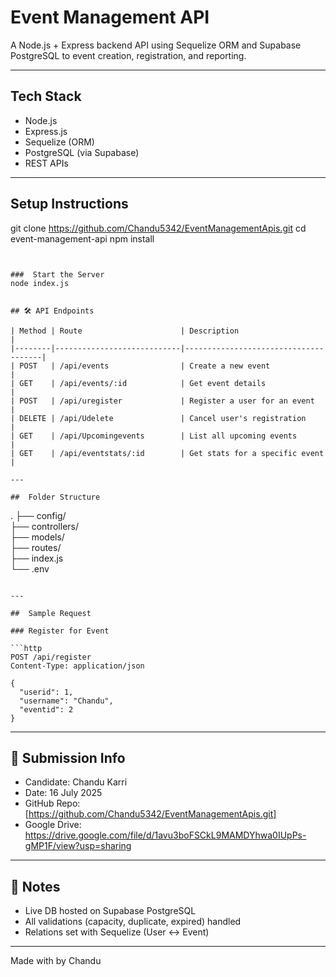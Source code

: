 #  Event Management API

A Node.js + Express backend API using Sequelize ORM and Supabase PostgreSQL to  event creation, registration, and reporting.

---

## Tech Stack
- Node.js
- Express.js
- Sequelize (ORM)
- PostgreSQL (via Supabase)
- REST APIs

---

##  Setup Instructions


git clone https://github.com/Chandu5342/EventManagementApis.git
cd event-management-api
npm install
```


###  Start the Server
node index.js


## 🛠️ API Endpoints

| Method | Route                      | Description                          |
|--------|----------------------------|--------------------------------------|
| POST   | /api/events                | Create a new event                   |
| GET    | /api/events/:id            | Get event details                    |
| POST   | /api/uregister             | Register a user for an event         |
| DELETE | /api/Udelete               | Cancel user's registration           |
| GET    | /api/Upcomingevents        | List all upcoming events             |
| GET    | /api/eventstats/:id        | Get stats for a specific event       |

---

##  Folder Structure

```
.
├── config/            
├── controllers/      
├── models/         
├── routes/          
├── index.js          
└── .env               
```

---

##  Sample Request

### Register for Event

```http
POST /api/register
Content-Type: application/json

{
  "userid": 1,
  "username": "Chandu",
  "eventid": 2
}
```

---

## 🔗 Submission Info

-  Candidate: Chandu Karri
-  Date: 16 July 2025
-  GitHub Repo: [https://github.com/Chandu5342/EventManagementApis.git]
-  Google Drive: https://drive.google.com/file/d/1avu3boFSCkL9MAMDYhwa0IUpPs-gMP1F/view?usp=sharing

---

## 📝 Notes

- Live DB hosted on Supabase PostgreSQL
- All validations (capacity, duplicate, expired) handled
- Relations set with Sequelize (User ↔️ Event)

---

Made with  by Chandu
